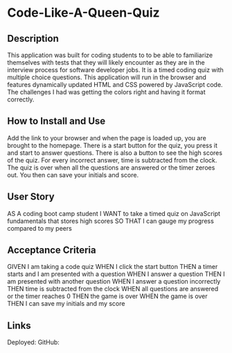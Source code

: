 # Code-Like-A-Queen-Quiz

## Description

This application was built for coding students to to be able to familiarize themselves with tests that they will likely encounter as they are in the interview process for software developer jobs. It is a timed coding quiz with multiple choice questions. This application will run in the browser and features dynamically updated HTML and CSS powered by JavaScript code. The challenges I had was getting the colors right and having it format correctly.

## How to Install and Use

Add the link to your browser and when the page is loaded up, you are brought to the homepage. There is a start button for the quiz, you press it and start to answer questions. There is also a button to see the high scores of the quiz. For every incorrect answer, time is subtracted from the clock. The quiz is over when all the questions are answered or the timer zeroes out. You then can save your initials and score.

## User Story

AS A coding boot camp student
I WANT to take a timed quiz on JavaScript fundamentals that stores high scores
SO THAT I can gauge my progress compared to my peers

## Acceptance Criteria

GIVEN I am taking a code quiz
WHEN I click the start button
THEN a timer starts and I am presented with a question
WHEN I answer a question
THEN I am presented with another question
WHEN I answer a question incorrectly
THEN time is subtracted from the clock
WHEN all questions are answered or the timer reaches 0
THEN the game is over
WHEN the game is over
THEN I can save my initials and my score

## Links

Deployed:
GitHub:
